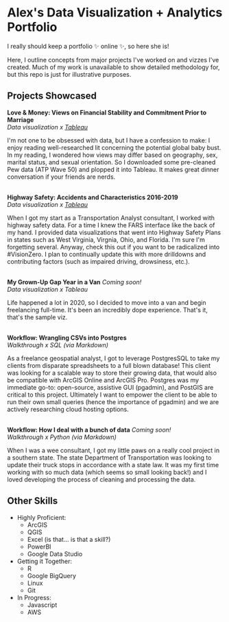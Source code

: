 # Alex's Data Visualization + Analytics Portfolio
I really should keep a portfolio ✨ online ✨, so here she is!

Here, I outline concepts from major projects I've worked on and vizzes I've created. Much of my work is unavailable to show detailed methodology for, but this repo is just for illustrative purposes.

## Projects Showcased
**Love & Money: Views on Financial Stability and Commitment Prior to Marriage** <br>
*Data visualization x [Tableau](https://public.tableau.com/views/MaritalStatusViewsonFamily/LoveMoney?:language=en-US&:display_count=n&:origin=viz_share_link)*

I'm not one to be obsessed with data, but I have a confession to make: I enjoy reading well-researched lit concerning the potential global baby bust. In my reading, I wondered how views may differ based on geography, sex, marital status, and sexual orientation. So I downloaded some pre-cleaned Pew data (ATP Wave 50) and plopped it into Tableau. It makes great dinner conversation if your friends are nerds. <br><br>

**Highway Safety: Accidents and Characteristics 2016-2019** <br>
*Data visualization x [Tableau](https://public.tableau.com/views/HighwaySafetyAccidentsandCharacteristics2016-2019/NationwideMap?:language=en-US&:display_count=n&:origin=viz_share_link)*

When I got my start as a Transportation Analyst consultant, I worked with highway safety data. For a time I knew the FARS interface like the back of my hand. I provided data visualizations that went into Highway Safety Plans in states such as West Virginia, Virgnia, Ohio, and Florida. I'm sure I'm forgetting several. Anyway, check this out if you want to be radicalized into #VisionZero. I plan to continually update this with more drilldowns and contributing factors (such as impaired driving, drowsiness, etc.).<br><br>

**My Grown-Up Gap Year in a Van** *Coming soon!* <br>
*Data visualization x Tableau*

Life happened a lot in 2020, so I decided to move into a van and begin freelancing full-time. It's been an incredibly dope experience. That's it, that's the sample viz. <br><br>

**Workflow: Wrangling CSVs into Postgres** <br>
*Walkthrough x SQL (via Markdown)*

As a freelance geospatial analyst, I got to leverage PostgresSQL to take my clients from disparate spreadsheets to a full blown database! This client was looking for a scalable way to store their growing data, that would also be compatible with ArcGIS Online and ArcGIS Pro. Postgres was my immediate go-to: open-source, assistive GUI (pgadmin), and PostGIS are critical to this project. Ultimately I want to empower the client to be able to run their own small queries (hence the importance of pgadmin) and we are actively researching cloud hosting options. <br><br>

**Workflow: How I deal with a bunch of data** *Coming soon!* <br>
*Walkthrough x Python (via Markdown)*

When I was a wee consultant, I got my little paws on a really cool project in a southern state. The state Department of Transportation was looking to update their truck stops in accordance with a state law. It was my first time working with so much data (which seems so small looking back!) and I loved developing the process of cleaning and processing the data.

## Other Skills
* Highly Proficient:
  * ArcGIS
  * QGIS
  * Excel (is that... is that a skill?)
  * PowerBI
  * Google Data Studio
* Getting it Together:
  * R
  * Google BigQuery
  * Linux
  * Git
* In Progress:
  * Javascript
  * AWS
